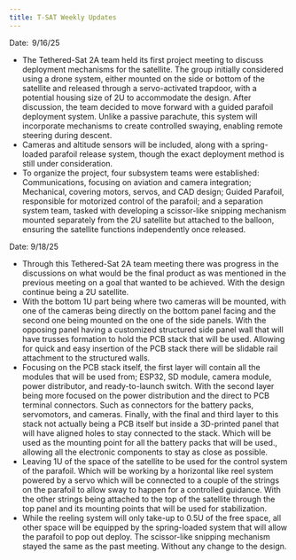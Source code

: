 ```yaml
---
title: T-SAT Weekly Updates
---
```


Date:  9/16/25

* The Tethered-Sat 2A team held its first project meeting to discuss deployment mechanisms for the satellite. The group initially considered using a drone system, either mounted on the side or bottom of the satellite and released through a servo-activated trapdoor, with a potential housing size of 2U to accommodate the design. After discussion, the team decided to move forward with a guided parafoil deployment system. Unlike a passive parachute, this system will incorporate mechanisms to create controlled swaying, enabling remote steering during descent.
* Cameras and altitude sensors will be included, along with a spring-loaded parafoil release system, though the exact deployment method is still under consideration.&#x20;
* To organize the project, four subsystem teams were established: Communications, focusing on aviation and camera integration; Mechanical, covering motors, servos, and CAD design; Guided Parafoil, responsible for motorized control of the parafoil; and a separation system team, tasked with developing a scissor-like snipping mechanism mounted separately from the 2U satellite but attached to the balloon, ensuring the satellite functions independently once released.

Date: 9/18/25

* Through this Tethered-Sat 2A team meeting there was progress in the discussions on what would be the final product as was mentioned in the previous meeting on a goal that wanted to be achieved. With the design continue being a 2U satellite.
* With the bottom 1U part being where two cameras will be mounted, with one of the cameras being directly on the bottom panel facing and the second one being mounted on the one of the side panels. With the opposing panel having a customized structured side panel wall that will have trusses formation to hold the PCB stack that will be used. Allowing for quick and easy insertion of the PCB stack there will be slidable rail attachment to the structured walls.
* Focusing on the PCB stack itself, the first layer will contain all the modules that will be used from; ESP32, SD module, camera module, power distributor, and ready-to-launch switch. With the second layer being more focused on the power distribution and the direct to PCB terminal connectors. Such as connectors for the battery packs, servomotors, and cameras. Finally, with the final and third layer to this stack not actually being a PCB itself but inside a 3D-printed panel that will have aligned holes to stay connected to the stack. Which will be used as the mounting point for all the battery packs that will be used., allowing all the electronic components to stay as close as possible.
* Leaving 1U of the space of the satellite to be used for the control system of the parafoil. Which will be working by a horizontal like reel system powered by a servo which will be connected to a couple of the strings on the parafoil to allow sway to happen for a controlled guidance. With the other strings being attached to the top of the satellite through the top panel and its mounting points that will be used for stabilization.
* While the reeling system will only take-up to 0.5U of the free space, all other space will be equipped by the spring-loaded system that will allow the parafoil to pop out deploy. The scissor-like snipping mechanism stayed the same as the past meeting. Without any change to the design.
